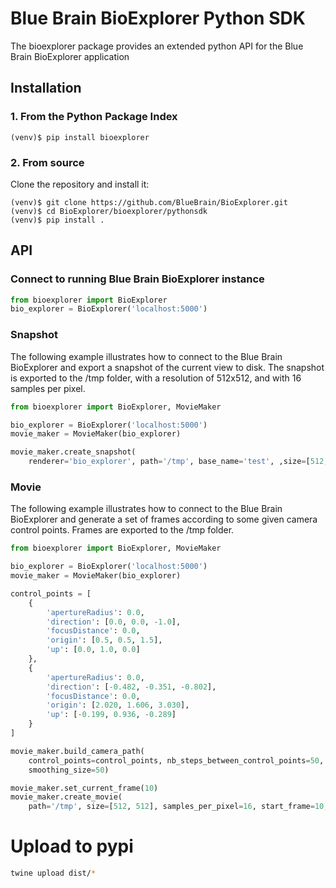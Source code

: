 # Blue Brain BioExplorer Python SDK

The bioexplorer package provides an extended python API for the Blue Brain BioExplorer application

## Installation

### 1. From the Python Package Index

```
(venv)$ pip install bioexplorer
```

### 2. From source

Clone the repository and install it:

```
(venv)$ git clone https://github.com/BlueBrain/BioExplorer.git
(venv)$ cd BioExplorer/bioexplorer/pythonsdk
(venv)$ pip install .
```

## API

### Connect to running Blue Brain BioExplorer instance

```python
from bioexplorer import BioExplorer
bio_explorer = BioExplorer('localhost:5000')
```

### Snapshot

The following example illustrates how to connect to the Blue Brain BioExplorer and export a snapshot of the current view to disk. The snapshot is exported to the /tmp folder, with a resolution of 512x512, and with 16 samples per pixel.

```python
from bioexplorer import BioExplorer, MovieMaker

bio_explorer = BioExplorer('localhost:5000')
movie_maker = MovieMaker(bio_explorer)

movie_maker.create_snapshot(
    renderer='bio_explorer', path='/tmp', base_name='test', ,size=[512, 512], samples_per_pixel=16)
```

### Movie

The following example illustrates how to connect to the Blue Brain BioExplorer and generate a set of frames according to some given camera control points. Frames are exported to the /tmp folder.

```python
from bioexplorer import BioExplorer, MovieMaker

bio_explorer = BioExplorer('localhost:5000')
movie_maker = MovieMaker(bio_explorer)

control_points = [
    {
        'apertureRadius': 0.0,
        'direction': [0.0, 0.0, -1.0],
        'focusDistance': 0.0,
        'origin': [0.5, 0.5, 1.5],
        'up': [0.0, 1.0, 0.0]
    },
    {
        'apertureRadius': 0.0,
        'direction': [-0.482, -0.351, -0.802],
        'focusDistance': 0.0,
        'origin': [2.020, 1.606, 3.030],
        'up': [-0.199, 0.936, -0.289]
    }
]

movie_maker.build_camera_path(
    control_points=control_points, nb_steps_between_control_points=50,
    smoothing_size=50)

movie_maker.set_current_frame(10)
movie_maker.create_movie(
    path='/tmp', size=[512, 512], samples_per_pixel=16, start_frame=10, end_frame=20)
```

# Upload to pypi

```bash
twine upload dist/*
```
